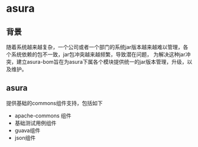 # asura
## 背景
随着系统越来越复杂，一个公司或者一个部门的系统jar版本越来越难以管理，各个系统依赖的包不一致，jar包冲突越来越频繁，导致潜在问题，
为解决这种jar冲突，建立asura-bom旨在为asura下属各个模块提供统一的jar版本管理，升级，以及维护。
## asura
提供基础的commons组件支持，包括如下
* apache-commons 组件
* 基础测试用例组件
* guava组件
* json组件